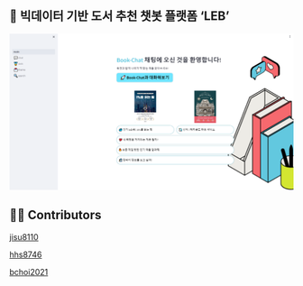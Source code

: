 ## 🍊 빅데이터 기반 도서 추천 챗봇 플랫폼 ‘LEB’ 

![메인페이지](./images/example.png)

## 🙋‍♀️ Contributors
[jisu8110](https://github.com/jisu8110) 

[hhs8746](https://github.com/hhs8746)

[bchoi2021](https://github.com/bchoi2021)
